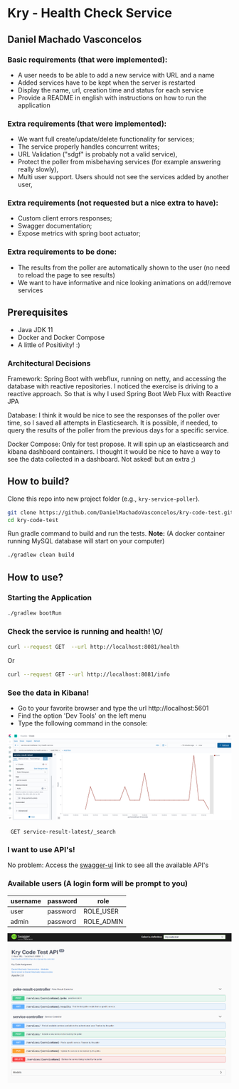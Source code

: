 # Kry - Health Check Service

## Daniel Machado Vasconcelos

### Basic requirements (that were implemented):

* A user needs to be able to add a new service with URL and a name
* Added services have to be kept when the server is restarted
* Display the name, url, creation time and status for each service
* Provide a README in english with instructions on how to run the application

### Extra requirements (that were implemented):

* We want full create/update/delete functionality for services;
* The service properly handles concurrent writes;
* URL Validation ("sdgf" is probably not a valid service),
* Protect the poller from misbehaving services (for example answering really slowly),
* Multi user support. Users should not see the services added by another user,

### Extra requirements (not requested but a nice extra to have):

* Custom client errors responses;
* Swagger documentation;
* Expose metrics with spring boot actuator;

### Extra requirements to be done:

* The results from the poller are automatically shown to the user (no need to reload the page to see results)
* We want to have informative and nice looking animations on add/remove services

Prerequisites
-------------

* Java JDK 11
* Docker and Docker Compose
* A little of Positivity! :)

### Architectural Decisions

Framework:
Spring Boot with webflux, running on netty, and accessing the database with reactive repositories. I noticed the
exercise is driving to a reactive approach. So that is why I used Spring Boot Web Flux with Reactive JPA

Database:
I think it would be nice to see the responses of the poller over time, so I saved all attempts in Elasticsearch. It is
possible, if needed, to query the results of the poller from the previous days for a specific service.

Docker Compose:
Only for test propose. It will spin up an elasticsearch and kibana dashboard containers. I thought it would be nice to
have a way to see the data collected in a dashboard. Not asked! but an extra ;)

## How to build?

Clone this repo into new project folder (e.g., `kry-service-poller`).

```bash
git clone https://github.com/DanielMachadoVasconcelos/kry-code-test.git
cd kry-code-test
```

Run gradle command to build and run the tests.
**Note:** (A docker container running MySQL database will start on your computer)

```bash
./gradlew clean build
```

## How to use?

### Starting the Application

```bash
./gradlew bootRun 
```

### Check the service is running and health!  \O/

```bash
curl --request GET  --url http://localhost:8081/health 
```

Or

```bash
curl --request GET --url http://localhost:8081/info 
```

### See the data in Kibana!

* Go to your favorite browser and type the url http://localhost:5601
* Find the option 'Dev Tools' on the left menu
* Type the following command in the console:

![plot](./examples/kibana_dashboard.png "Title")

```
 GET service-result-latest/_search
```

### I want to use API's!

No problem: Access the [swagger-ui](http://localhost:8080/swagger-ui/) link to see all the available API's

### Available users (A login form will be prompt to you)

|username|password|role|
|-----------|----------|-----------|
| user      | password | ROLE_USER
| admin     | password | ROLE_ADMIN

![plot](./examples/swagger_api.png)
